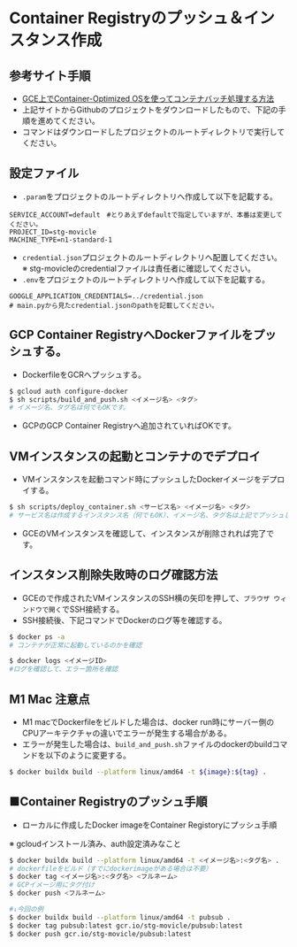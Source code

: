 # Container Registryのプッシュ＆インスタンス作成

## 参考サイト手順

- [GCE上でContainer-Optimized OSを使ってコンテナバッチ処理する方法](https://curicle.commu.co.jp/ticket/75471c/1730/)
- 上記サイトからGithubのプロジェクトをダウンロードしたもので、下記の手順を進めてください。
- コマンドはダウンロードしたプロジェクトのルートディレクトリで実行してください。

## 設定ファイル

- `.param`をプロジェクトのルートディレクトリへ作成して以下を記載する。

```
SERVICE_ACCOUNT=default　#とりあえずdefaultで指定していますが、本番は変更してください。
PROJECT_ID=stg-movicle
MACHINE_TYPE=n1-standard-1
```

- `credential.json`プロジェクトのルートディレクトリへ配置してください。
※ stg-movicleのcredentialファイルは責任者に確認してください。
- `.env`をプロジェクトのルートディレクトリへ作成して以下を記載する。

```
GOOGLE_APPLICATION_CREDENTIALS=../credential.json
# main.pyから見たcredential.jsonのpathを記載してください。

```

## GCP Container RegistryへDockerファイルをプッシュする。

- DockerfileをGCRへプッシュする。

```bash
$ gcloud auth configure-docker
$ sh scripts/build_and_push.sh <イメージ名> <タグ>
# イメージ名、タグ名は何でもOKです。
```

- GCPのGCP Container Registryへ追加されていればOKです。

## VMインスタンスの起動とコンテナのでデプロイ

- VMインスタンスを起動コマンド時にプッシュしたDockerイメージをデプロイする。

```bash
$ sh scripts/deploy_container.sh <サービス名> <イメージ名> <タグ>
# サービス名は作成するインスタンス名（何でもOK）、イメージ名、タグ名は上記でプッシュした際に使用したものを記載。
```

- GCEのVMインスタンスを確認して、インスタンスが削除されれば完了です。

## インスタンス削除失敗時のログ確認方法

- GCEので作成されたVMインスタンスのSSH横の矢印を押して、`ブラウザ ウィンドウで開く`でSSH接続する。
- SSH接続後、下記コマンドでDockerのログ等を確認する。

```bash
$ docker ps -a
# コンテナが正常に起動しているのかを確認

$ docker logs <イメージID>
#ログを確認して、エラー箇所を確認
```

## M1 Mac 注意点

- M1 macでDockerfileをビルドした場合は、docker run時にサーバー側のCPUアーキテクチャの違いでエラーが発生する場合がある。
- エラーが発生した場合は、`build_and_push.sh`ファイルのdockerのbuildコマンドを以下のように変更する。

```bash
$ docker buildx build --platform linux/amd64 -t ${image}:${tag} .
```

## ■**Container Registryのプッシュ手順**

- ローカルに作成したDocker imageをContainer Registoryにプッシュ手順

※ gcloudインストール済み、auth設定済みなこと

```bash
$ docker buildx build --platform linux/amd64 -t <イメージ名>:<タグ名> .
# dockerfileをビルド（すでにdockerimageがある場合は不要）
$ docker tag <イメージ名>:<タグ名> <フルネーム>
# GCPイメージ用にタグ付け
$ docker push <フルネーム>

#↓今回の例
$ docker buildx build --platform linux/amd64 -t pubsub .
$ docker tag pubsub:latest gcr.io/stg-movicle/pubsub:latest
$ docker push gcr.io/stg-movicle/pubsub:latest
```
